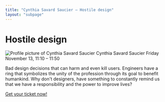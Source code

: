 ```yaml
---
title: "Cynthia Savard Saucier — Hostile design"
layout: "subpage"
---
```


<div class="speaker-intro clearfix">
  <h1>Hostile design</h1>

  <div class="speaker-slot">
    <img src="/img/speakers/speaker-cynthia-savard-saucier.jpg" alt="Profile picture of Cynthia Savard Saucier" class="speaker-image">
    <span>Cynthia Savard Saucier</span>
    Friday November 13,
    11:10 – 11:50
  </div>
</div>

Bad design decisions that can harm and even kill users. Engineers have a ring that symbolizes the unity of the profession through its goal to benefit humankind. Why don't designers, have something to constantly remind us that we have a responsibility and the power to improve lives?

<p class="center-text">
  <a href="https://ti.to/rocketconf-amsterdam/2015" class="button">Get your ticket now!</a>
</p>